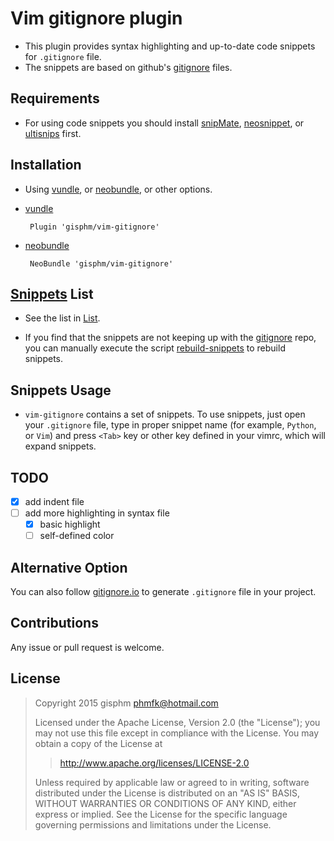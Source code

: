 Vim gitignore plugin
====================

* This plugin provides syntax highlighting and up-to-date code snippets for `.gitignore` file.
* The snippets are based on github's [gitignore][7] files.


Requirements
------------

* For using code snippets you should install
[snipMate][1], [neosnippet][2], or [ultisnips][3] first.


Installation
------------

* Using [vundle][4], or [neobundle][5], or other options.

* [vundle][4]

    ```VimL
     Plugin 'gisphm/vim-gitignore'
    ```

* [neobundle][5]

    ```VimL
     NeoBundle 'gisphm/vim-gitignore'
    ```


[Snippets](snippets/gitignore) List
-----------------------------------

* See the list in [List](List.md).

* If you find that the snippets are not keeping up with the [gitignore][7] repo,
you can manually execute the script [rebuild-snippets](rebuild-snippets)
to rebuild snippets.


Snippets Usage
--------------

* `vim-gitignore` contains a set of snippets. To use snippets,
just open your `.gitignore` file, type in proper snippet name
(for example, `Python`, or `Vim`)
and press `<Tab>` key or other key defined in your vimrc,
which will expand snippets.


TODO
----

* [x] add indent file
* [ ] add more highlighting in syntax file
    + [x] basic highlight
    + [ ] self-defined color

Alternative Option
--------------

You can also follow [gitignore.io][6] to generate `.gitignore` file in your project.


Contributions
-------------

Any issue or pull request is welcome.


License
--------
> Copyright 2015 gisphm <phmfk@hotmail.com>
>
> Licensed under the Apache License, Version 2.0 (the "License");
> you may not use this file except in compliance with the License.
> You may obtain a copy of the License at
>
>> http://www.apache.org/licenses/LICENSE-2.0
>
> Unless required by applicable law or agreed to in writing, software
> distributed under the License is distributed on an "AS IS" BASIS,
> WITHOUT WARRANTIES OR CONDITIONS OF ANY KIND, either express or implied.
> See the License for the specific language governing permissions and
> limitations under the License.


[1]: https://github.com/garbas/vim-snipmate
[2]: https://github.com/Shougo/neosnippet.vim
[3]: https://github.com/SirVer/ultisnips
[4]: https://github.com/gmarik/vundle
[5]: https://github.com/Shougo/neobundle.vim
[6]: https://www.gitignore.io
[7]: https://github.com/github/gitignore

